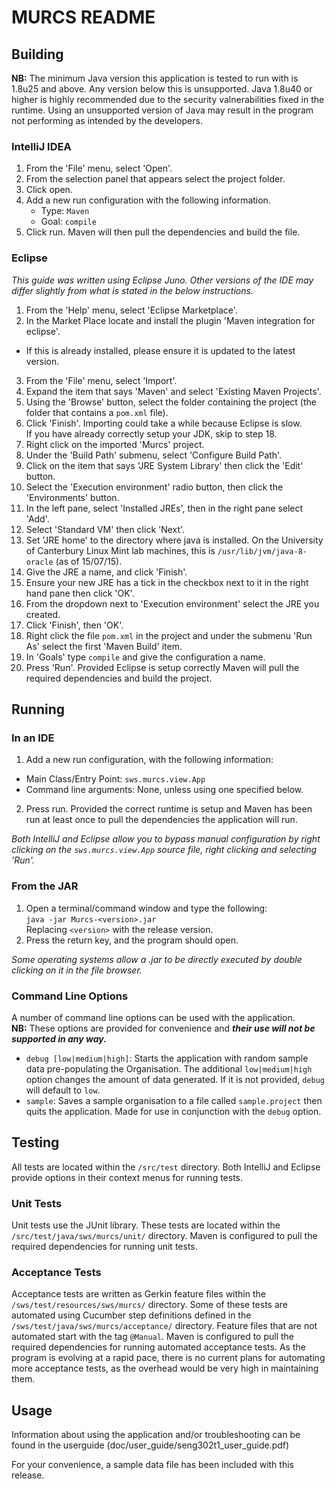 # MURCS README
## Building
<b>NB:</b> The minimum Java version this application is tested to run with is 1.8u25 and above. Any version below this is unsupported. Java 1.8u40 or higher is highly recommended due to the security valnerabilities fixed in the runtime. Using an unsupported version of Java may result in the program not performing as intended by the developers.

### IntelliJ IDEA
1. From the 'File' menu, select 'Open'.
2. From the selection panel that appears select the project folder.
3. Click open.
4. Add a new run configuration with the following information.
    - Type: `Maven`
    - Goal: `compile`
5. Click run. Maven will then pull the dependencies and build the file.

### Eclipse

<i>This guide was written using Eclipse Juno. Other versions of the IDE may differ slightly from what is stated in the below instructions.</i>
1. From the 'Help' menu, select 'Eclipse Marketplace'.
2. In the Market Place locate and install the plugin 'Maven integration for eclipse'.
 - If this is already installed, please ensure it is updated to the latest version.
3. From the 'File' menu, select 'Import'.
4. Expand the item that says 'Maven' and select 'Existing Maven Projects'.
5. Using the 'Browse' button, select the folder containing the project (the folder that contains a `pom.xml` file).
6. Click 'Finish'. Importing could take a while because Eclipse is slow.<br>
If you have already correctly setup your JDK, skip to step 18.
7. Right click on the imported 'Murcs' project.
8. Under the 'Build Path' submenu, select 'Configure Build Path'.
9. Click on the item that says 'JRE System Library' then click the 'Edit' button.
10. Select the 'Execution environment' radio button, then click the 'Environments' button.
11. In the left pane, select 'Installed JREs', then in the right pane select 'Add'.
12. Select 'Standard VM' then click 'Next'.
13. Set 'JRE home' to the directory where java is installed. On the University of Canterbury Linux Mint lab machines, this is `/usr/lib/jvm/java-8-oracle` (as of 15/07/15).
14. Give the JRE a name, and click 'Finish'.
15. Ensure your new JRE has a tick in the checkbox next to it in the right hand pane then click 'OK'.
16. From the dropdown next to 'Execution environment' select the JRE you created.
17. Click 'Finish', then 'OK'.
18. Right click the file `pom.xml` in the project and under the submenu 'Run As' select the first 'Maven Build' item.
19. In 'Goals' type `compile` and give the configuration a name.
20. Press 'Run'. Provided Eclipse is setup correctly Maven will pull the required dependencies and build the project.

## Running
### In an IDE
1. Add a new run configuration, with the following information:
  - Main Class/Entry Point: `sws.murcs.view.App`
  - Command line arguments: None, unless using one specified below.
2. Press run. Provided the correct runtime is setup and Maven has been run at least once to pull the dependencies the application will run.

<i>Both IntelliJ and Eclipse allow you to bypass manual configuration by right clicking on the `sws.murcs.view.App` source file, right clicking and selecting 'Run'.</i>

### From the JAR
1. Open a terminal/command window and type the following:<br>
  `java -jar Murcs-<version>.jar`<br>
  Replacing `<version>` with the release version.
2. Press the return key, and the program should open.

<i>Some operating systems allow a .jar to be directly executed by double clicking on it in the file browser.</i>

### Command Line Options
A number of command line options can be used with the application.<br>
<b>NB:</b> These options are provided for convenience and <b><i>their use will not be supported in any way.</i></b>
- `debug [low|medium|high]`: Starts the application with random sample data pre-populating the Organisation. The additional `low|medium|high` option changes the amount of data generated. If it is not provided, `debug` will default to `low`.
- `sample`: Saves a sample organisation to a file called `sample.project` then quits the application. Made for use in conjunction with the `debug` option.

## Testing
All tests are located within the `/src/test` directory. Both IntelliJ and Eclipse provide options in their context menus for running tests.

### Unit Tests
Unit tests use the JUnit library. These tests are located within the `/src/test/java/sws/murcs/unit/` directory. Maven is configured to pull the required dependencies for running unit tests.

### Acceptance Tests
Acceptance tests are written as Gerkin feature files within the `/sws/test/resources/sws/murcs/` directory. Some of these tests are automated using Cucumber step definitions defined in the `/sws/test/java/sws/murcs/acceptance/` directory. Feature files that are not automated start with the tag `@Manual`. Maven is configured to pull the required dependencies for running automated acceptance tests.
As the program is evolving at a rapid pace, there is no current plans for automating more acceptance tests, as the overhead would be very high in maintaining them.

## Usage
Information about using the application and/or troubleshooting can be found in the userguide (doc/user_guide/seng302t1_user_guide.pdf)

For your convenience, a sample data file has been included with this release.